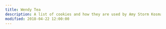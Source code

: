```yaml
---
title: Wendy Tea
description: A list of cookies and how they are used by Amy Storm Kosman creative.
modified: 2018-04-22 12:00:00
---
```

